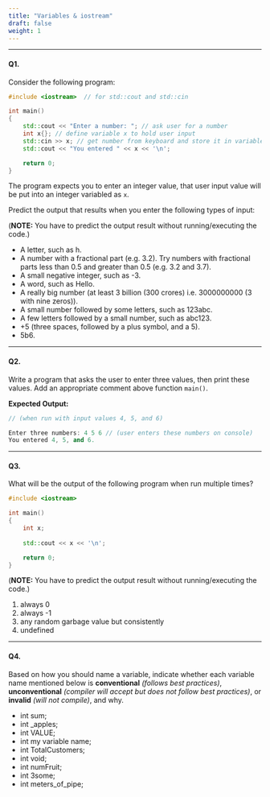 ```yaml
---
title: "Variables & iostream"
draft: false
weight: 1
---
```


---

#### Q1.

Consider the following program:

```cpp
#include <iostream>  // for std::cout and std::cin

int main()
{
    std::cout << "Enter a number: "; // ask user for a number
    int x{}; // define variable x to hold user input
    std::cin >> x; // get number from keyboard and store it in variable x
    std::cout << "You entered " << x << '\n';

    return 0;
}
```

The program expects you to enter an integer value, that user input value will be put into an integer variabled as `x`.

Predict the output that results when you enter the following types of input:

(**NOTE:** You have to predict the output result without running/executing the code.)

- A letter, such as h.
- A number with a fractional part (e.g. 3.2). Try numbers with fractional parts less than 0.5 and greater than 0.5 (e.g. 3.2 and 3.7).
- A small negative integer, such as -3.
- A word, such as Hello.
- A really big number (at least 3 billion (300 crores) i.e. 3000000000 (3 with nine zeros)).
- A small number followed by some letters, such as 123abc.
- A few letters followed by a small number, such as abc123.
- +5 (three spaces, followed by a plus symbol, and a 5).
- 5b6.

---

#### Q2.

Write a program that asks the user to enter three values, then print these values. Add an appropriate comment above function `main()`.

**Expected Output:**

```cpp
// (when run with input values 4, 5, and 6)

Enter three numbers: 4 5 6 // (user enters these numbers on console)
You entered 4, 5, and 6.
```

---

#### Q3.

What will be the output of the following program when run multiple times?

```cpp
#include <iostream>

int main()
{
    int x;
    
    std::cout << x << '\n';

    return 0;
}
```

(**NOTE:** You have to predict the output result without running/executing the code.)

<ol class="lower-alpha-ol">
    <li>always 0</li>
    <li>always -1</li>
    <li>any random garbage value but consistently</li>
    <li>undefined</li>
</ol>

---

#### Q4.

Based on how you should name a variable, indicate whether each variable name mentioned below is **conventional** _(follows best practices)_, **unconventional** _(compiler will accept but does not follow best practices)_, or **invalid** _(will not compile)_, and why.

- int sum;
- int _apples;
- int VALUE;
- int my variable name;
- int TotalCustomers;
- int void;
- int numFruit;
- int 3some;
- int meters_of_pipe;